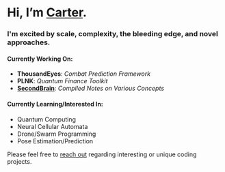 # Hi, I’m [Carter](https://carterfaceysmith.tech).<br>
### I'm excited by scale, complexity, the bleeding edge, and novel approaches.

#### Currently Working On:
- **ThousandEyes**: *Combat Prediction Framework*
- **PLNK**: *Quantum Finance Toolkit*
- **[SecondBrain](https://github.com/CarterFaceySmith/SecondBrain)**: *Compiled Notes on Various Concepts*

#### Currently Learning/Interested In:
- Quantum Computing
- Neural Cellular Automata
- Drone/Swarm Programming
- Pose Estimation/Prediction

Please feel free to [reach out](mailto:carterfaceysmith@gmail.com) regarding interesting or unique coding projects.
